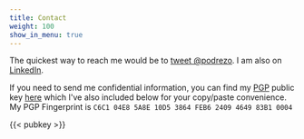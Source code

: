 ```yaml
---
title: Contact
weight: 100
show_in_menu: true
---
```


The quickest way to reach me would be to [tweet @podrezo](https://twitter.com/podrezo). I am also on [LinkedIn](https://ca.linkedin.com/in/podrezo).


If you need to send me confidential information, you can find my [PGP](https://www.openpgp.org/) public key [here](/petro.pub) which I've also included below for your copy/paste convenience. My PGP Fingerprint is `C6C1 04E8 5A8E 10D5 3864 FEB6 2409 4649 83B1 0004`

{{< pubkey >}}
